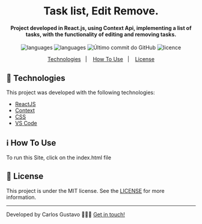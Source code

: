 
<h1 align="center">
Task list, Edit Remove.
</h1>

<h4 align="center">
Project developed in React.js, using Context Api, implementing a list of tasks, with the functionality of editing and removing tasks.
</h4>
<p align="center">
  <img alt="languages" src="https://img.shields.io/github/languages/top/carlosgustavo/task-list-dit-remove">
  <img alt="languages" src="https://img.shields.io/github/languages/count/carlosgustavo/task-list-dit-remove">
  <img alt="Último commit do GitHub" src="https://img.shields.io/github/last-commit/carlosgustavo/task-list-dit-remove">
  <img alt="licence" src="https://img.shields.io/github/license/carlosgustavo/task-list-dit-remove">
</p>
<p align="center">
  <a href="#rocket-technologies"">Technologies</a>&nbsp;&nbsp;&nbsp;|&nbsp;&nbsp;&nbsp;
  <a href="#information_source-how-to-use">How To Use</a>&nbsp;&nbsp;&nbsp;|&nbsp;&nbsp;&nbsp;
  <a href="#memo-license">License</a>
</p>


## :rocket: Technologies

This project was developed with the following technologies:

-  [ReactJS](https://reactjs.org/)
-  [Context](https://pt-br.reactjs.org/docs/context.html)
-  [CSS](https://www.w3schools.com/css/)
-  [VS Code](https://code.visualstudio.com/)

## :information_source: How To Use

To run this Site, click on the index.html file

## :memo: License
This project is under the MIT license. See the [LICENSE](https://github.com/carlosgustavo/css-site-register-boxmodal/blob/master/LICENSE) for more information.

---

Developed by Carlos Gustavo 👨🏻‍💻️ [Get in touch!](https://www.linkedin.com/in/carlos-gustavo-a71757190/)
